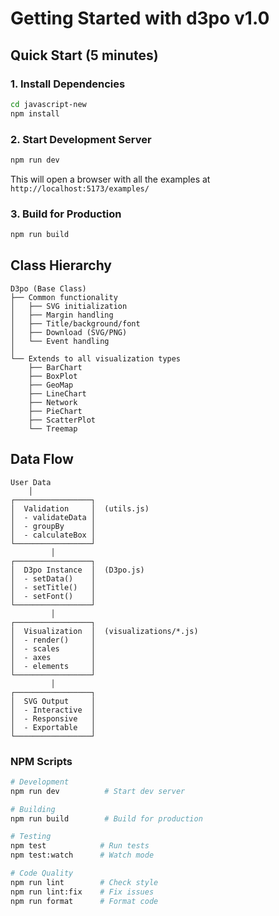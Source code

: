 # Getting Started with d3po v1.0

## Quick Start (5 minutes)

### 1. Install Dependencies

```bash
cd javascript-new
npm install
```

### 2. Start Development Server

```bash
npm run dev
```

This will open a browser with all the examples at `http://localhost:5173/examples/`

### 3. Build for Production

```bash
npm run build
```

## Class Hierarchy

```
D3po (Base Class)
├── Common functionality
│   ├── SVG initialization
│   ├── Margin handling
│   ├── Title/background/font
│   ├── Download (SVG/PNG)
│   └── Event handling
│
└── Extends to all visualization types
    ├── BarChart
    ├── BoxPlot
    ├── GeoMap
    ├── LineChart
    ├── Network
    ├── PieChart
    ├── ScatterPlot
    └── Treemap
```

## Data Flow

```
User Data
    │
┌─────────────────┐
│  Validation     │  (utils.js)
│  - validateData │
│  - groupBy      │
│  - calculateBox │
└─────────────────┘
         │
┌─────────────────┐
│  D3po Instance  │  (D3po.js)
│  - setData()    │
│  - setTitle()   │
│  - setFont()    │
└─────────────────┘
         │
┌─────────────────┐
│  Visualization  │  (visualizations/*.js)
│  - render()     │
│  - scales       │
│  - axes         │
│  - elements     │
└─────────────────┘
         │
┌─────────────────┐
│  SVG Output     │
│  - Interactive  │
│  - Responsive   │
│  - Exportable   │
└─────────────────┘
```

### NPM Scripts

```bash
# Development
npm run dev          # Start dev server

# Building
npm run build        # Build for production

# Testing
npm test            # Run tests
npm test:watch      # Watch mode

# Code Quality
npm run lint        # Check style
npm run lint:fix    # Fix issues
npm run format      # Format code
```
